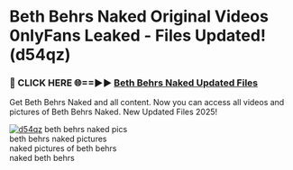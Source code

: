 # Beth Behrs Naked Original Videos 0nlyFans Leaked - Files Updated! (d54qz)

<h3>🔴 CLICK HERE 🌐==►► <a href="https://tinyurl.com/up5wt9bj" rel="nofollow">Beth Behrs Naked Updated Files</a></h3>

Get Beth Behrs Naked and all content. Now you can access all videos and pictures of Beth Behrs Naked. New Updated Files 2025!

[![d54qz](https://i.imgur.com/ABiUzMV.gif)](https://tinyurl.com/up5wt9bj)
beth behrs naked pics<br>
beth behrs naked pictures<br>
naked pictures of beth behrs<br>
naked beth behrs
